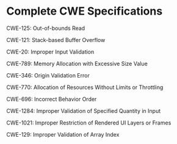 

# Complete CWE Specifications

CWE-125: Out-of-bounds Read

CWE-121: Stack-based Buffer Overflow

CWE-20: Improper Input Validation

CWE-789: Memory Allocation with Excessive Size Value

CWE-346: Origin Validation Error

CWE-770: Allocation of Resources Without Limits or Throttling

CWE-696: Incorrect Behavior Order

CWE-1284: Improper Validation of Specified Quantity in Input

CWE-1021: Improper Restriction of Rendered UI Layers or Frames

CWE-129: Improper Validation of Array Index